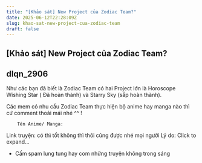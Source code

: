 ```yaml
---
title: "[Khảo sát] New Project của Zodiac Team?"
date: 2025-06-12T22:28:09Z
slug: khao-sat-new-project-cua-zodiac-team
draft: false
---
```


## [Khảo sát] New Project của Zodiac Team?

## dlqn_2906

Như các bạn đã biết là Zodiac Team có hai Project lớn là Horoscope Wishing Star ( Đã hoàn thành) và Starry Sky (sắp hoàn thành).
 
 
Các mem có nhu cầu Zodiac Team thực hiện bộ anime hay manga nào thì cứ comment thoải mái nhé ^^ !




	
		
		Tên Anime/ Manga: 
Link truyện: có thì tốt không thì thôi cũng được nhé mọi người 
Lý do: Click to expand...
	
* Cấm spam lung tung hay com những truyện không trong sáng